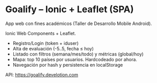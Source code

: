 ﻿# Goalify – Ionic + Leaflet (SPA)

App web con fines académicos (Taller de Desarrollo Mobile Android). 

Ionic Web Components + Leaflet.

* Registro/Login (token + iduser)
* Alta de evaluación (-5..5, fecha ≤ hoy)
* Listado con filtros (semana/mes/todo) y métricas (global/hoy)
* Mapa: top 10 países por usuarios. Hardcodeado por ahora.
* Navegación por hash y persistencia en localStorage

API: https://goalify.develotion.com


  
 